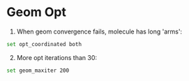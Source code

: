 # Geom Opt
1. When geom convergence fails, molecule has long 'arms':
```bash
set opt_coordinated both
```
2. More opt iterations than 30:
```bash
set geom_maxiter 200
```
